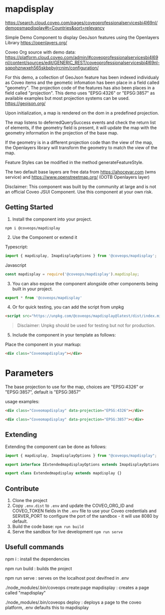 # mapdisplay

https://search.cloud.coveo.com/pages/coveoprofessionalservicesbi4l69nl/demopsmapdisplay#t=Countries&sort=relevancy

Simple Demo Component to display GeoJson features using the Openlayers Library
https://openlayers.org/

Coveo Org source with demo data: 
https://platform.cloud.coveo.com/admin/#coveoprofessionalservicesbi4l69nl/content/sources/edit/GENERIC_REST/coveoprofessionalservicesbi4l69nl-sqpohznwxeh565skbpbyjrcnim/configuration/

For this demo, a collection of GeoJson feature has been indexed individualy as Coveo items and the geometic infomation has been place in a field called "geometry". The projection code of the features has also been places in a field called "projection". This demo uses "EPSG:4326" or "EPSG:3857" as available examples but most projection systems can be used.
https://geojson.org/

Upon initialization, a map is rendered on the dom in a predefined projection.

The map listens to deferredQuerySuccess events and check the return list of elements, if the geometry field is present, it will update the map with the geometry information in the projection of the base map.

If the geometry is in a different projection code than the view of the map, the Openlayers library will transform the geometry to match the view of the map.

Feature Styles can be modified in the method generateFeatureStyle.

The two default base layers are free data from https://ahocevar.com (wms service) and https://www.openstreetmap.org/ (OOTB Openlayers layer)


Disclaimer: This component was built by the community at large and is not an official Coveo JSUI Component. Use this component at your own risk.

## Getting Started

1. Install the component into your project.

```
npm i @coveops/mapdisplay
```

2. Use the Component or extend it

Typescript:

```javascript
import { mapdisplay, ImapdisplayOptions } from '@coveops/mapdisplay';
```

Javascript

```javascript
const mapdisplay = require('@coveops/mapdisplay').mapdisplay;
```

3. You can also expose the component alongside other components being built in your project.

```javascript
export * from '@coveops/mapdisplay'
```

4. Or for quick testing, you can add the script from unpkg

```html
<script src="https://unpkg.com/@coveops/mapdisplay@latest/dist/index.min.js"></script>
```

> Disclaimer: Unpkg should be used for testing but not for production.

5. Include the component in your template as follows:

Place the component in your markup:

```html
<div class="Coveomapdisplay"></div>
```

# Parameters

The base projection to use for the map, choices are "EPSG:4326" or "EPSG:3857", default is "EPSG:3857"

usage examples: 

```html
<div class="Coveomapdisplay" data-projection="EPSG:4326"></div>
```


```html
<div class="Coveomapdisplay" data-projection="EPSG:3857"></div>
```

## Extending

Extending the component can be done as follows:

```javascript
import { mapdisplay, ImapdisplayOptions } from "@coveops/mapdisplay";

export interface IExtendedmapdisplayOptions extends ImapdisplayOptions {}

export class Extendedmapdisplay extends mapdisplay {}
```

## Contribute

1. Clone the project
2. Copy `.env.dist` to `.env` and update the COVEO_ORG_ID and COVEO_TOKEN fields in the `.env` file to use your Coveo credentials and SERVER_PORT to configure the port of the sandbox - it will use 8080 by default.
3. Build the code base: `npm run build`
4. Serve the sandbox for live development `npm run serve`

## Usefull commands

npm i : install the dependencies

npm run build : builds the project

npm run serve : serves on the localhost post devifned in .env

./node_modules/.bin/coveops create:page mapdisplay : creates a page called "mapdisplay"

./node_modules/.bin/coveops deploy : deploys a page to the coveo platform, .env defaults this to mapdisplay
